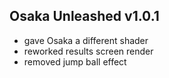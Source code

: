 ## Osaka Unleashed v1.0.1

- gave Osaka a different shader
- reworked results screen render
- removed jump ball effect